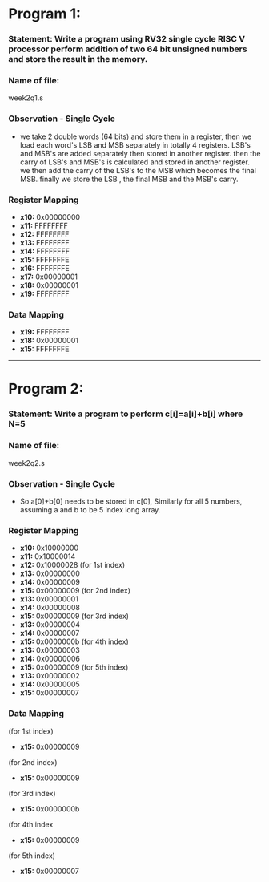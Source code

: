 # Program 1: 
### Statement: Write a program using RV32 single cycle RISC V processor perform addition of two 64 bit unsigned numbers and store the result in the memory.

### Name of file:
week2q1.s

### Observation - Single Cycle
- we take 2 double words (64 bits) and store them in a register, then we load each word's LSB and MSB separately in totally 4 registers. LSB's and MSB's are added separately then stored in another register. then the carry of LSB's and MSB's is calculated and stored in another register. we then add the carry of the LSB's to the MSB which becomes the final MSB. finally we store the LSB , the final MSB and the MSB's carry.

### Register Mapping
- **x10:** 0x00000000
- **x11:** FFFFFFFF
- **x12:** FFFFFFFF
- **x13:** FFFFFFFF
- **x14:** FFFFFFFF
- **x15:** FFFFFFFE
- **x16:** FFFFFFFE
- **x17:** 0x00000001
- **x18:** 0x00000001
- **x19:** FFFFFFFF

### Data Mapping
- **x19:** FFFFFFFF
- **x18:** 0x00000001
- **x15:** FFFFFFFE

----------

# Program 2: 
### Statement: Write a program to perform c[i]=a[i]+b[i] where N=5

### Name of file:
week2q2.s

### Observation - Single Cycle
- So a[0]+b[0] needs to be stored in c[0], Similarly for all 5 numbers, assuming a and b to be 5 index long array.
 
### Register Mapping
- **x10:** 0x10000000
- **x11:** 0x10000014
- **x12:** 0x10000028
(for 1st index)
- **x13:** 0x00000000
- **x14:** 0x00000009
- **x15:** 0x00000009
(for 2nd index)
- **x13:** 0x00000001
- **x14:** 0x00000008
- **x15:** 0x00000009
(for 3rd index)
- **x13:** 0x00000004
- **x14:** 0x00000007
- **x15:** 0x0000000b
(for 4th index)
- **x13:** 0x00000003
- **x14:** 0x00000006
- **x15:** 0x00000009
(for 5th index)
- **x13:** 0x00000002
- **x14:** 0x00000005
- **x15:** 0x00000007

### Data Mapping
(for 1st index)
- **x15:** 0x00000009
  
(for 2nd index)
- **x15:** 0x00000009
  
(for 3rd index)
- **x15:** 0x0000000b

(for 4th index
- **x15:** 0x00000009
  
(for 5th index)
- **x15:** 0x00000007
